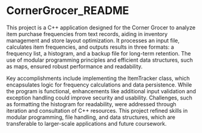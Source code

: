 # CornerGrocer_README
This project is a C++ application designed for the Corner Grocer to analyze item purchase frequencies from text records, aiding in inventory management and store layout optimization. It processes an input file, calculates item frequencies, and outputs results in three formats: a frequency list, a histogram, and a backup file for long-term retention. The use of modular programming principles and efficient data structures, such as maps, ensured robust performance and readability.

Key accomplishments include implementing the ItemTracker class, which encapsulates logic for frequency calculations and data persistence. While the program is functional, enhancements like additional input validation and exception handling could improve security and usability. Challenges, such as formatting the histogram for readability, were addressed through iteration and consultation of C++ resources. This project refined skills in modular programming, file handling, and data structures, which are transferable to larger-scale applications and future coursework.
